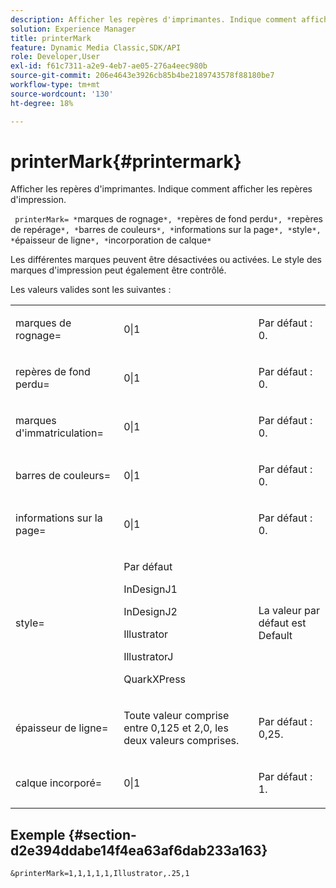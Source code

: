 ```yaml
---
description: Afficher les repères d'imprimantes. Indique comment afficher les repères d'impression.
solution: Experience Manager
title: printerMark
feature: Dynamic Media Classic,SDK/API
role: Developer,User
exl-id: f61c7311-a2e9-4eb7-ae05-276a4eec980b
source-git-commit: 206e4643e3926cb85b4be2189743578f88180be7
workflow-type: tm+mt
source-wordcount: '130'
ht-degree: 18%

---
```


# printerMark{#printermark}

Afficher les repères d&#39;imprimantes. Indique comment afficher les repères d&#39;impression.

` printerMark= *`marques de rognage`*, *`repères de fond perdu`*, *`repères de repérage`*, *`barres de couleurs`*, *`informations sur la page`*, *`style`*, *`épaisseur de ligne`*, *`incorporation de calque`*`

Les différentes marques peuvent être désactivées ou activées. Le style des marques d&#39;impression peut également être contrôlé.

Les valeurs valides sont les suivantes :

<table id="simpletable_C84560940CAC46D8BE9D0EFEE5EBF323"> 
 <tr class="strow"> 
  <td class="stentry"> <p>marques de rognage= </p></td> 
  <td class="stentry"> <p>0|1 </p></td> 
  <td class="stentry"> <p>Par défaut : 0. </p></td> 
 </tr> 
 <tr class="strow"> 
  <td class="stentry"> <p>repères de fond perdu= </p></td> 
  <td class="stentry"> <p>0|1 </p></td> 
  <td class="stentry"> <p>Par défaut : 0. </p></td> 
 </tr> 
 <tr class="strow"> 
  <td class="stentry"> <p>marques d'immatriculation= </p></td> 
  <td class="stentry"> <p>0|1 </p></td> 
  <td class="stentry"> <p>Par défaut : 0. </p></td> 
 </tr> 
 <tr class="strow"> 
  <td class="stentry"> <p>barres de couleurs= </p></td> 
  <td class="stentry"> <p>0|1 </p></td> 
  <td class="stentry"> <p>Par défaut : 0. </p></td> 
 </tr> 
 <tr class="strow"> 
  <td class="stentry"> <p>informations sur la page= </p></td> 
  <td class="stentry"> <p>0|1 </p></td> 
  <td class="stentry"> <p>Par défaut : 0. </p></td> 
 </tr> 
 <tr class="strow"> 
  <td class="stentry"> <p>style= </p></td> 
  <td class="stentry"> <p>Par défaut </p> <p>InDesignJ1 </p> <p>InDesignJ2 </p> <p>Illustrator </p> <p>IllustratorJ </p> <p>QuarkXPress </p> </td> 
  <td class="stentry"> <p>La valeur par défaut est Default </p></td> 
 </tr> 
 <tr class="strow"> 
  <td class="stentry"> <p>épaisseur de ligne= </p></td> 
  <td class="stentry"> <p>Toute valeur comprise entre 0,125 et 2,0, les deux valeurs comprises. </p></td> 
  <td class="stentry"> <p>Par défaut : 0,25. </p></td> 
 </tr> 
 <tr class="strow"> 
  <td class="stentry"> <p>calque incorporé= </p></td> 
  <td class="stentry"> <p>0|1 </p></td> 
  <td class="stentry"> <p>Par défaut : 1. </p></td> 
 </tr> 
</table>

## Exemple {#section-d2e394ddabe14f4ea63af6dab233a163}

`&printerMark=1,1,1,1,1,Illustrator,.25,1`
